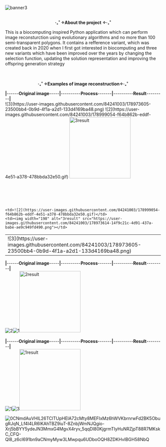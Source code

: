 
![banner3](https://user-images.githubusercontent.com/84241003/179009001-420b39a4-3eef-4253-b83c-4a6c1ec09180.gif)<br><br>

<p  align="center" style="bold">
<b> ‧₊˚ ✧About the project ✧‧₊˚</b>
</p>
This is a biocomputing inspired Python application which can perform image reconsturction using evolutionary algorithms and no more than 100 semi-transparent polygons. It contains a refference variant, which was created back in 2020 when I first got interested in biocomputing and three new variants which have been improved over the years by changing the selection function, updating the solution representation and improving the offspring generation strategy 
<br><br><br>
<p  align="center" style="bold">
<b>‧₊˚ ✧Examples of image reconstruction✧‧₊˚ </b>
<br>
</p>
 <b>|</b>------<b>Original image</b>-----<b>|</b>----------<b>Process</b>-------<b>|</b>----------<b>Result</b>---------<b>|</b><br>  
![3](https://user-images.githubusercontent.com/84241003/178973605-23500bb4-0b9d-4f1a-a2d1-133d4169ba48.png)
![2](https://user-images.githubusercontent.com/84241003/178999054-f64b862b-eddf-4e51-a378-478bbda32e50.gif)
<img width="198" alt="3result" src="https://user-images.githubusercontent.com/84241003/178973614-14f9c21c-4d91-437a-babe-ae9c949fd490.png">
<br><pre>
<br>
<br>
</pre>

<table>
  <tr>
    <td> ![3](https://user-images.githubusercontent.com/84241003/178973605-23500bb4-0b9d-4f1a-a2d1-133d4169ba48.png)</td>

    <td>![2](https://user-images.githubusercontent.com/84241003/178999054-f64b862b-eddf-4e51-a378-478bbda32e50.gif)</td>
    <td><img width="198" alt="3result" src="https://user-images.githubusercontent.com/84241003/178973614-14f9c21c-4d91-437a-babe-ae9c949fd490.png"></td>
   </tr> 
</table>







 <b>|</b>------<b>Original image</b>-----<b>|</b>----------<b>Process</b>-------<b>|</b>----------<b>Result</b>---------<b>|</b>  
![2](https://user-images.githubusercontent.com/84241003/178973578-f2d42cb5-2464-4380-a816-9605cce20659.jpg)![1](https://user-images.githubusercontent.com/84241003/178998218-44379038-b331-4cda-86ed-ae5a60f01457.gif)<img width="198" alt="2result" src="https://user-images.githubusercontent.com/84241003/178973592-1062b13a-ade4-45b8-b450-1ac463a1fc43.png">
<br>
<br>
 <b>|</b>------<b>Original image</b>-----<b>|</b>----------<b>Process</b>-------<b>|</b>----------<b>Result</b>---------<b>|</b>  
![1](https://user-images.githubusercontent.com/84241003/178973538-c1caf73c-a673-4ede-ba2b-e3c28236bba4.jpg)![3](https://user-images.githubusercontent.com/84241003/178999068-30d18344-132b-4f42-af2d-98a92ffd14a3.gif)<img width="198" alt="1result" src="https://user-images.githubusercontent.com/84241003/178973554-98b9d591-8f6c-453d-b76c-67febcd9381f.png">







![0CNmdAuVHlL26TClTUpHElA72cMty8MEFIxMz6hWVKbrnrwFd2BK5ObugRJqN_Lf4I4LR6lKAhTBZ9iuT-8ZnbjWmNJQgio-Xrj5bBYY5ydeJN3MmxG4MgvX4ryv_5qqDl80KjgrmTIyHuNRZjpT88R7MKskC_CFQ-Ql8_z6cl691bn9aCNmyMyw3LMwpqu6UDboOQH8ZDKHvIBGH58NbQ](https://user-images.githubusercontent.com/84241003/178492412-b6b93642-b8b3-4ef3-b10e-fa9ee1c937d6.gif)
</p>
